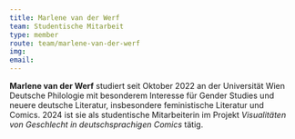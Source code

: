 ```yaml
---
title: Marlene van der Werf
team: Studentische Mitarbeit
type: member
route: team/marlene-van-der-werf
img: 
email:
---
```


**Marlene van der Werf** studiert seit Oktober 2022 an der Universität Wien Deutsche Philologie mit besonderem Interesse für Gender Studies und neuere deutsche Literatur, insbesondere feministische Literatur und Comics. 2024 ist sie als studentische Mitarbeiterin im Projekt _Visualitäten von Geschlecht in deutschsprachigen Comics_ tätig. 
